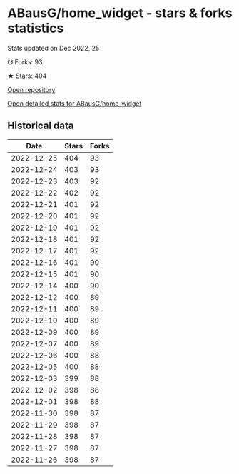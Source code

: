 # ABausG/home_widget - stars & forks statistics

Stats updated on Dec 2022, 25

☋ Forks: 93

★ Stars: 404

[Open repository](https://github.com/ABausG/home_widget)

[Open detailed stats for ABausG/home_widget](https://reviewgithub.com/rep/ABausG/home_widget)

## Historical data
| Date | Stars | Forks |
|------|-------|-------|
| 2022-12-25 | 404 | 93 | 
| 2022-12-24 | 403 | 93 | 
| 2022-12-23 | 403 | 92 | 
| 2022-12-22 | 402 | 92 | 
| 2022-12-21 | 401 | 92 | 
| 2022-12-20 | 401 | 92 | 
| 2022-12-19 | 401 | 92 | 
| 2022-12-18 | 401 | 92 | 
| 2022-12-17 | 401 | 92 | 
| 2022-12-16 | 401 | 90 | 
| 2022-12-15 | 401 | 90 | 
| 2022-12-14 | 400 | 90 | 
| 2022-12-12 | 400 | 89 | 
| 2022-12-11 | 400 | 89 | 
| 2022-12-10 | 400 | 89 | 
| 2022-12-09 | 400 | 89 | 
| 2022-12-07 | 400 | 89 | 
| 2022-12-06 | 400 | 88 | 
| 2022-12-05 | 400 | 88 | 
| 2022-12-03 | 399 | 88 | 
| 2022-12-02 | 398 | 88 | 
| 2022-12-01 | 398 | 88 | 
| 2022-11-30 | 398 | 87 | 
| 2022-11-29 | 398 | 87 | 
| 2022-11-28 | 398 | 87 | 
| 2022-11-27 | 398 | 87 | 
| 2022-11-26 | 398 | 87 | 

